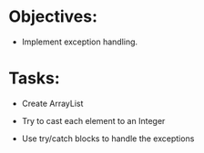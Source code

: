 # Objectives:
* Implement exception handling.

# Tasks:
* Create ArrayList

* Try to cast each element to an Integer

* Use try/catch blocks to handle the exceptions